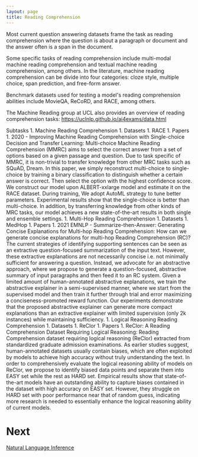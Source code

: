 ```yaml
---
layout: page
title: Reading Comprehension
---
```


Most current question answering datasets frame the task as reading comprehension where the question is about a paragraph or document and the answer often is a span in the document.

Some specific tasks of reading comprehension include multi-modal machine reading comprehension and textual machine reading comprehension, among others. In the literature, machine reading comprehension can be divide into four categories: cloze style, multiple choice, span prediction, and free-form answer.

Benchmark datasets used for testing a model's reading comprehension abilities include MovieQA, ReCoRD, and RACE, among others.

The Machine Reading group at UCL also provides an overview of reading comprehension tasks: https://uclnlp.github.io/ai4exams/data.html

Subtasks
    1. Machine Reading Comprehension
        1. Datasets
            1. RACE
        1. Papers
            1. 2020 - Improving Machine Reading Comprehension with Single-choice Decision and Transfer Learning: Multi-choice Machine Reading Comprehension (MMRC) aims to select the correct answer from a set of options based on a given passage and question. Due to task specific of MMRC, it is non-trivial to transfer knowledge from other MRC tasks such as SQuAD, Dream. In this paper, we simply reconstruct multi-choice to single-choice by training a binary classification to distinguish whether a certain answer is correct. Then select the option with the highest confidence score. We construct our model upon ALBERT-xxlarge model and estimate it on the RACE dataset. During training, We adopt AutoML strategy to tune better parameters. Experimental results show that the single-choice is better than multi-choice. In addition, by transferring knowledge from other kinds of MRC tasks, our model achieves a new state-of-the-art results in both single and ensemble settings.
    1. Multi-Hop Reading Comprehension
        1. Datasets
            1. MedHop
        1. Papers
            1. 2021 EMNLP - Summarize-then-Answer: Generating Concise Explanations for Multi-hop Reading Comprehension: How can we generate concise explanations for multi-hop Reading Comprehension (RC)? The current strategies of identifying supporting sentences can be seen as an extractive question-focused summarization of the input text. However, these extractive explanations are not necessarily concise i.e. not minimally sufficient for answering a question. Instead, we advocate for an abstractive approach, where we propose to generate a question-focused, abstractive summary of input paragraphs and then feed it to an RC system. Given a limited amount of human-annotated abstractive explanations, we train the abstractive explainer in a semi-supervised manner, where we start from the supervised model and then train it further through trial and error maximizing a conciseness-promoted reward function. Our experiments demonstrate that the proposed abstractive explainer can generate more compact explanations than an extractive explainer with limited supervision (only 2k instances) while maintaining sufficiency.
    1. Logical Reasoning Reading Comprehension
        1. Datasets
            1. ReClor
        1. Papers
            1. ReClor: A Reading Comprehension Dataset Requiring Logical Reasoning: Reading Comprehension dataset requiring logical reasoning (ReClor) extracted from standardized graduate admission examinations. As earlier studies suggest, human-annotated datasets usually contain biases, which are often exploited by models to achieve high accuracy without truly understanding the text. In order to comprehensively evaluate the logical reasoning ability of models on ReClor, we propose to identify biased data points and separate them into EASY set while the rest as HARD set. Empirical results show that state-of-the-art models have an outstanding ability to capture biases contained in the dataset with high accuracy on EASY set. However, they struggle on HARD set with poor performance near that of random guess, indicating more research is needed to essentially enhance the logical reasoning ability of current models.

# Next
[Natural Language Inference](/survey/nli.md)